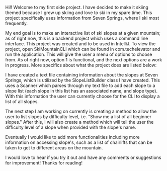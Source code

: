 Hi!! Welcome to my first side project. I have decided to make it skiing themed because I grew up skiing and love to ski in my spare time. This project specifically uses information from Seven Springs, where I ski most frequently.

My end goal is to make an interactive list of ski slopes at a given mountain; as of right now, this is a backend project which uses a command line interface. This project was created and to be used in IntelliJ.
To view the project, open SkiMountainCLI which can be found in com.techelevator and run the application. This will give the user a menu of options to choose from. As of right now, option 1 is functional, and the next options are a work in progress.
More specifics about what the project does are listed below:

I have created a text file containing information about the slopes at Seven Springs, which is utilized by the SlopeListBuilder class I have created.
This uses a Scanner which parses through my text file to add each slope to a slope list (each slope in this list has an associated name, and slope type).
With this information the user can currently choose for the CLI to display a list of all slopes.

The next step I am working on currently is creating a method to allow the user to list slopes by difficulty level, i.e. "Show me a list of all beginner slopes."
After this, I will also create a method which will tell the user the difficulty level of a slope when provided with the slope's name.

Eventually I would like to add more functionalities including more information on accessing slope's, such as a list of chairlifts that can be taken to get to different areas on the mountain.

I would love to hear if you try it out and have any comments or suggestions for improvement! Thanks for reading! 
